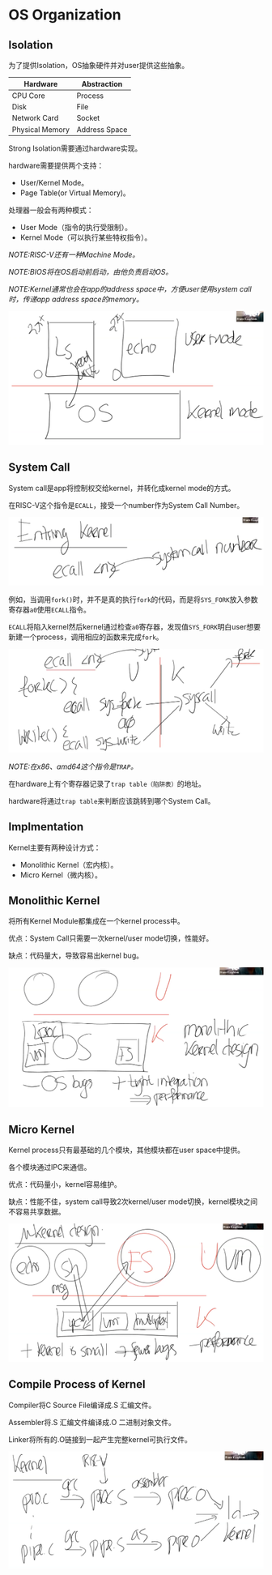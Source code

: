# OS Organization

## Isolation

为了提供Isolation，OS抽象硬件并对user提供这些抽象。

|Hardware|Abstraction|
|-|-|
|CPU Core|Process|
|Disk|File|
|Network Card|Socket|
|Physical Memory|Address Space|

Strong Isolation需要通过hardware实现。

hardware需要提供两个支持：
* User/Kernel Mode。
* Page Table(or Virtual Memory)。

处理器一般会有两种模式：
* User Mode（指令的执行受限制）。
* Kernel Mode（可以执行某些特权指令）。

*NOTE:RISC-V还有一种Machine Mode。*

*NOTE:BIOS将在OS启动前启动，由他负责启动OS。*

*NOTE:Kernel通常也会在app的address space中，方便user使用system call时，传递app address space的memory。*

![F1](./F1.jpg)

## System Call

System call是app将控制权交给kernel，并转化成kernel mode的方式。

在RISC-V这个指令是`ECALL`，接受一个number作为System Call Number。

![F2](./F2.jpg)

例如，当调用`fork()`时，并不是真的执行`fork`的代码，而是将`SYS_FORK`放入参数寄存器`a0`使用`ECALL`指令。

`ECALL`将陷入kernel然后kernel通过检查`a0`寄存器，发现值`SYS_FORK`明白user想要新建一个process，调用相应的函数来完成`fork`。

![F3](./F3.jpg)

*NOTE:在x86、amd64这个指令是`TRAP`。*

在hardware上有个寄存器记录了`trap table（陷阱表）`的地址。

hardware将通过`trap table`来判断应该跳转到哪个System Call。

## Implmentation

Kernel主要有两种设计方式：
* Monolithic Kernel（宏内核）。
* Micro Kernel（微内核）。

## Monolithic Kernel

将所有Kernel Module都集成在一个kernel process中。

优点：System Call只需要一次kernel/user mode切换，性能好。

缺点：代码量大，导致容易出kernel bug。

![F4](./F4.jpg)

## Micro Kernel

Kernel process只有最基础的几个模块，其他模块都在user space中提供。

各个模块通过IPC来通信。

优点：代码量小，kernel容易维护。

缺点：性能不佳，system call导致2次kernel/user mode切换，kernel模块之间不容易共享数据。

![F5](./F5.jpg)

## Compile Process of Kernel

Compiler将C Source File编译成.S 汇编文件。

Assembler将.S 汇编文件编译成.O 二进制对象文件。

Linker将所有的.O链接到一起产生完整kernel可执行文件。

![F6](./F6.jpg)